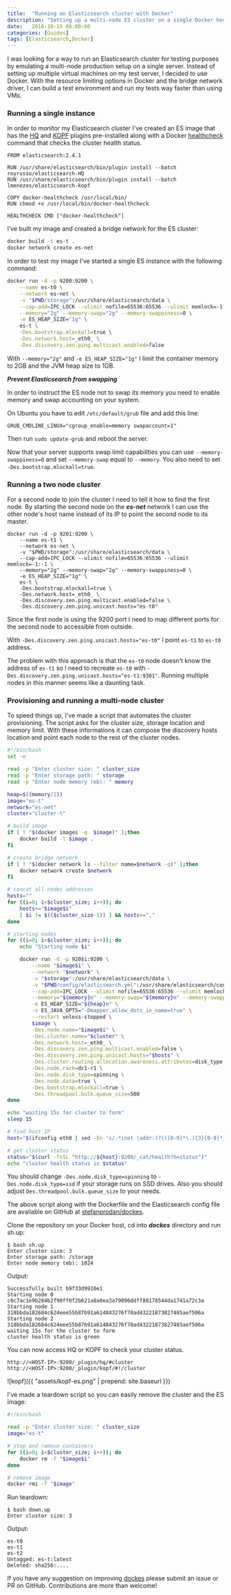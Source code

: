 ```yaml
---
title:  "Running an Elasticsearch cluster with Docker"
description: "Setting up a multi-node ES cluster on a single Docker host with bash"
date:   2016-10-15 08:00:00
categories: [Guides]
tags: [Elasticsearch,Docker]
---
```


I was looking for a way to run an Elasticsearch cluster for testing purposes by emulating a multi-node production setup on a single server. 
Instead of setting up multiple virtual machines on my test server, I decided to use Docker. With the resource limiting options in Docker and the bridge network driver, I can build a test environment and run my tests way faster than using VMs.

### Running a single instance

In order to monitor my Elasticsearch cluster I've created an ES image that has the [HQ](https://github.com/royrusso/elasticsearch-HQ) and [KOPF](https://github.com/lmenezes/elasticsearch-kopf) plugins pre-installed along with a Docker [healthcheck](https://github.com/docker-library/healthcheck/tree/master/elasticsearch) command that checks the cluster health status.

```
FROM elasticsearch:2.4.1

RUN /usr/share/elasticsearch/bin/plugin install --batch royrusso/elasticsearch-HQ
RUN /usr/share/elasticsearch/bin/plugin install --batch lmenezes/elasticsearch-kopf

COPY docker-healthcheck /usr/local/bin/
RUN chmod +x /usr/local/bin/docker-healthcheck

HEALTHCHECK CMD ["docker-healthcheck"]
```

I’ve built my image and created a bridge network for the ES cluster:

```bash
docker build -t es-t .
docker network create es-net
```

In order to test my image I've started a single ES instance with the following command:

```bash
docker run -d -p 9200:9200 \
	--name es-t0 \
	--network es-net \
	-v "$PWD/storage":/usr/share/elasticsearch/data \
	--cap-add=IPC_LOCK --ulimit nofile=65536:65536 --ulimit memlock=-1:-1 \
	--memory="2g" --memory-swap="2g" --memory-swappiness=0 \
	-e ES_HEAP_SIZE="1g" \
	es-t \
	-Des.bootstrap.mlockall=true \
	-Des.network.host=_eth0_ \
	-Des.discovery.zen.ping.multicast.enabled=false
```

With `--memory="2g"` and `-e ES_HEAP_SIZE="1g"` I limit the container memory to 2GB and the JVM heap size to 1GB.

***Prevent Elasticsearch from swapping***

In order to instruct the ES node not to swap its memory you need to enable memory and swap accounting on your system.

On Ubuntu you have to edit `/etc/default/grub` file and add this line:

```
GRUB_CMDLINE_LINUX="cgroup_enable=memory swapaccount=1"
```

Then run `sudo update-grub` and reboot the server.

Now that your server supports swap limit capabilities you can use `--memory-swappiness=0` and set `--memory-swap` equal to `--memory`. 
You also need to set `-Des.bootstrap.mlockall=true`.

### Running a two node cluster

For a second node to join the cluster I need to tell it how to find the first node. 
By starting the second node on the ***es-net*** network I can use the other node's host name instead of its IP to point the second node to its master.

```
docker run -d -p 9201:9200 \
	--name es-t1 \
	--network es-net \
	-v "$PWD/storage":/usr/share/elasticsearch/data \
	--cap-add=IPC_LOCK --ulimit nofile=65536:65536 --ulimit memlock=-1:-1 \
	--memory="2g" --memory-swap="2g" --memory-swappiness=0 \
	-e ES_HEAP_SIZE="1g" \
	es-t \
	-Des.bootstrap.mlockall=true \
	-Des.network.host=_eth0_ \
	-Des.discovery.zen.ping.multicast.enabled=false \
	-Des.discovery.zen.ping.unicast.hosts="es-t0" 
```

Since the first node is using the 9200 port I need to map different ports for the second node to accessible from outside.

With `-Des.discovery.zen.ping.unicast.hosts="es-t0"` I point `es-t1` to `es-t0` address.

The problem with this approach is that the `es-t0` node doesn't know the address of `es-t1` so I need to recreate `es-t0` with `-Des.discovery.zen.ping.unicast.hosts="es-t1:9301"`. 
Running multiple nodes in this manner seems like a daunting task. 

### Provisioning and running a multi-node cluster

To speed things up, I've made a script that automates the cluster provisioning. 
The script asks for the cluster size, storage location and memory limit. 
With these informations it can compose the discovery hosts location and point each node to the rest of the cluster nodes.

```bash
#!/bin/bash
set -e

read -p "Enter cluster size: " cluster_size
read -p "Enter storage path: " storage
read -p "Enter node memory (mb): " memory

heap=$((memory/2))
image="es-t"
network="es-net"
cluster="cluster-t"

# build image
if [ ! "$(docker images -q  $image)" ];then
    docker build -t $image .
fi

# create bridge network
if [ ! "$(docker network ls --filter name=$network -q)" ];then
    docker network create $network
fi

# concat all nodes addresses
hosts=""
for ((i=0; i<$cluster_size; i++)); do
    hosts+="$image$i"
	[ $i != $(($cluster_size-1)) ] && hosts+=","
done

# starting nodes
for ((i=0; i<$cluster_size; i++)); do
    echo "Starting node $i"

    docker run -d -p 920$i:9200 \
        --name "$image$i" \
        --network "$network" \
        -v "$storage":/usr/share/elasticsearch/data \
        -v "$PWD/config/elasticsearch.yml":/usr/share/elasticsearch/config/elasticsearch.yml \
        --cap-add=IPC_LOCK --ulimit nofile=65536:65536 --ulimit memlock=-1:-1 \
        --memory="${memory}m" --memory-swap="${memory}m" --memory-swappiness=0 \
		-e ES_HEAP_SIZE="${heap}m" \
        -e ES_JAVA_OPTS="-Dmapper.allow_dots_in_name=true" \
        --restart unless-stopped \
        $image \
        -Des.node.name="$image$i" \
        -Des.cluster.name="$cluster" \
        -Des.network.host=_eth0_ \
        -Des.discovery.zen.ping.multicast.enabled=false \
        -Des.discovery.zen.ping.unicast.hosts="$hosts" \
        -Des.cluster.routing.allocation.awareness.attributes=disk_type \
        -Des.node.rack=dc1-r1 \
        -Des.node.disk_type=spinning \
        -Des.node.data=true \
        -Des.bootstrap.mlockall=true \
        -Des.threadpool.bulk.queue_size=500 
done

echo "waiting 15s for cluster to form"
sleep 15

# find host IP
host="$(ifconfig eth0 | sed -En 's/.*inet (addr:)?(([0-9]*\.){3}[0-9]*).*/\2/p')"

# get cluster status
status="$(curl -fsSL "http://${host}:9200/_cat/health?h=status")"
echo "cluster health status is $status"
```

You should change `-Des.node.disk_type=spinning` to `-Des.node.disk_type=ssd` if your storage runs on SSD drives. Also you should adjust `Des.threadpool.bulk.queue_size` to your needs. 

The above script along with the Dockerfile and the Elasticsearch config file are available on GitHub at [stefanprodan/dockes](https://github.com/stefanprodan/dockes). 

Clone the repository on your Docker host, cd into ***dockes*** directory and run sh.up:

```
$ bash sh.up
Enter cluster size: 3
Enter storage path: /storage
Enter node memory (mb): 1024
```

Output:

```
Successfully built b9f33d9910e1
Starting node 0
c0c7ac1e9b284b2f90ff0f2b621a8a0ea3a79096ddff88178544da1741a72c3a
Starting node 1
318bbda182684c624eee55b87b91a614843276f70ad43221873827485aef506a
Starting node 2
318bbda182684c624eee55b87b91a614843276f70ad43221873827485aef506a
waiting 15s for the cluster to form
cluster health status is green
```

You can now access HQ or KOPF to check your cluster status.

```
http://<HOST-IP>:9200/_plugin/hq/#cluster
http://<HOST-IP>:9200/_plugin/kopf/#!/cluster
```

![kopf]({{ "assets/kopf-es.png" | prepend: site.baseurl }})

I've made a teardown script so you can easily remove the cluster and the ES image:

```bash
#!/bin/bash

read -p "Enter cluster size: " cluster_size
image="es-t"

# stop and remove containers
for ((i=0; i<$cluster_size; i++)); do
    docker rm -f "$image$i"
done

# remove image
docker rmi -f "$image"
```

Run teardown:

```
$ bash down.up
Enter cluster size: 3
```

Output:

```
es-t0
es-t1
es-t2
Untagged: es-t:latest
Deleted: sha256:....
```

If you have any suggestion on improving [dockes](https://github.com/stefanprodan/dockes) please submit an issue or PR on GitHub. Contributions are more than welcome!
